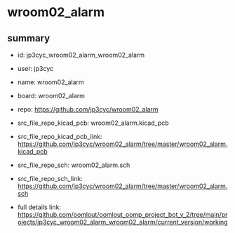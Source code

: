 # wroom02_alarm
 
## summary 
* id: jp3cyc_wroom02_alarm_wroom02_alarm
* user: jp3cyc
* name: wroom02_alarm
* board: wroom02_alarm
* repo: https://github.com/jp3cyc/wroom02_alarm
* src_file_repo_kicad_pcb: wroom02_alarm.kicad_pcb
* src_file_repo_kicad_pcb_link: https://github.com/jp3cyc/wroom02_alarm/tree/master/wroom02_alarm.kicad_pcb


* src_file_repo_sch: wroom02_alarm.sch
* src_file_repo_sch_link: https://github.com/jp3cyc/wroom02_alarm/tree/master/wroom02_alarm.sch
* full details link: https://github.com/oomlout/oomlout_oomp_project_bot_v_2/tree/main/projects/jp3cyc_wroom02_alarm_wroom02_alarm/current_version/working  







